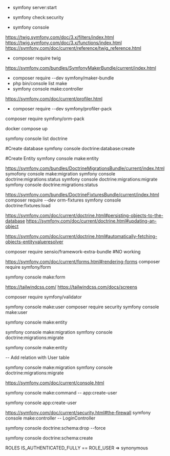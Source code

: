 - symfony server:start

- symfony check:security

- symfony console

https://twig.symfony.com/doc/3.x/filters/index.html
https://twig.symfony.com/doc/3.x/functions/index.html
https://symfony.com/doc/current/reference/twig_reference.html

- composer require twig

https://symfony.com/bundles/SymfonyMakerBundle/current/index.html

- composer require --dev symfony/maker-bundle
- php bin/console list make
- symfony console make:controller

https://symfony.com/doc/current/profiler.html

- composer require --dev symfony/profiler-pack

composer require symfony/orm-pack

docker compose up

symfony console list doctrine

#Create database
symfony console doctrine:database:create

#Create Entity
symfony console make:entity

https://symfony.com/bundles/DoctrineMigrationsBundle/current/index.html
symofony console make:migration
symfony console doctrine:migrations:status
symfony console doctrine:migrations:migrate
symfony console doctrine:migrations:status

https://symfony.com/bundles/DoctrineFixturesBundle/current/index.html
composer require --dev orm-fixtures
symfony console doctrine:fixtures:load

https://symfony.com/doc/current/doctrine.html#persisting-objects-to-the-database
https://symfony.com/doc/current/doctrine.html#updating-an-object

https://symfony.com/doc/current/doctrine.html#automatically-fetching-objects-entityvalueresolver

composer require sensio/framework-extra-bundle #NO working

https://symfony.com/doc/current/forms.html#rendering-forms
composer require symfony/form

symfony console make:form

https://tailwindcss.com/
https://tailwindcss.com/docs/screens

composer require symfony/validator

symfony console make:user
composer require security
symfony console make:user

symfony console make:entity

<!-- UserProfile -->

symfony console make:migration
symfony console doctrine:migrations:migrate

symfony console make:entity

<!-- UserProfile -->

-- Add relation with User table

symfony console make:migration
symfony console doctrine:migrations:migrate

https://symfony.com/doc/current/console.html

<!-- Creating a command -->

symfony console make:command
-- app:create-user

<!-- Running the command -->

symfony console app:create-user

https://symfony.com/doc/current/security.html#the-firewall
symfony console make:controller
-- LoginController

<!--
WARNING: This removes all the database tables!
Cannot be reverted!
Only use on development machine!
-->

symfony console doctrine:schema:drop --force

<!--
Creating database scheme
[CAUTION] This operation should not be executed in a production environment!
-->

symfony console doctrine:schema:create

ROLES
IS_AUTHENTICATED_FULLY == ROLE_USER => synonymous
